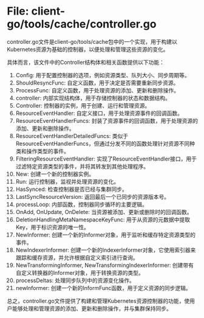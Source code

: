 # File: client-go/tools/cache/controller.go

controller.go文件是client-go/tools/cache包中的一个实现，用于构建以Kubernetes资源为基础的控制器，以便处理和管理这些资源的变化。

具体而言，该文件中的Controller结构体和相关函数提供以下功能：

1. Config: 用于配置控制器的选项，例如资源类型、队列大小、同步周期等。
2. ShouldResyncFunc: 自定义函数，用于决定是否需要重新同步资源。
3. ProcessFunc: 自定义函数，用于处理资源的添加、更新和删除操作。
4. controller: 内部实现结构体，用于存储控制器的状态和数据结构。
5. Controller: 控制器的实例，用于创建、运行和管理资源。
6. ResourceEventHandler: 自定义接口，用于处理资源事件的回调函数。
7. ResourceEventHandlerFuncs: 封装了资源事件的回调函数，用于处理资源的添加、更新和删除操作。
8. ResourceEventHandlerDetailedFuncs: 类似于ResourceEventHandlerFuncs，但通过分发不同的函数处理针对资源不同种类和操作类型的事件。
9. FilteringResourceEventHandler: 实现了ResourceEventHandler接口，用于过滤特定资源类型的事件，并将其转发到其他处理程序。
10. New: 创建一个新的控制器实例。
11. Run: 运行控制器，监视并处理资源的变化。
12. HasSynced: 检查控制器是否已经与集群同步。
13. LastSyncResourceVersion: 返回最后一个已同步的资源版本号。
14. processLoop: 内部函数，控制器同步循环的主要逻辑。
15. OnAdd, OnUpdate, OnDelete: 当资源被添加、更新或删除时的回调函数。
16. DeletionHandlingMetaNamespaceKeyFunc: 用于从资源的元数据中提取Key，用于标识资源的唯一性。
17. NewInformer: 创建一个新的Informer对象，用于监听和缓存特定资源类型的事件。
18. NewIndexerInformer: 创建一个新的IndexerInformer对象，它使用索引器来跟踪和缓存资源，并允许根据自定义索引进行查询。
19. NewTransformingInformer, NewTransformingIndexerInformer: 创建带有自定义转换器的Informer对象，用于转换资源的类型。
20. processDeltas: 处理同步队列中的资源变化操作。
21. newInformer: 创建一个新的InformFunc函数，用于定义资源的同步逻辑。

总之，controller.go文件提供了构建和管理Kubernetes资源控制器的功能，使用户能够处理和管理资源的添加、更新和删除操作，并与集群保持同步。

